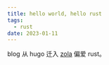 ```yaml
---
title: hello world, hello rust
tags:
  - rust
date: 2023-01-11
---
```


blog 从 hugo 迁入 [zola](https://github.com/getzola/zola) 偏爱 rust。
